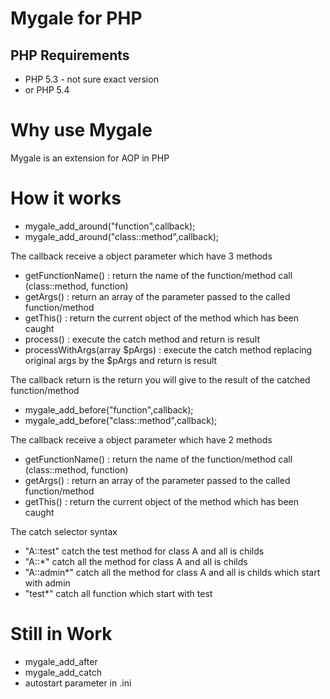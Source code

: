 Mygale for PHP
=======================

PHP Requirements
----------------

 * PHP 5.3 - not sure exact version
 * or PHP 5.4

Why use Mygale
======================

Mygale is an extension for AOP in PHP

How it works
============

 * mygale_add_around("function",callback);
 * mygale_add_around("class::method",callback);

The callback receive a object parameter which have 3 methods

 * getFunctionName() : return the name of the function/method call (class::method, function)
 * getArgs() : return an array of the parameter passed to the called function/method
 * getThis() : return the current object of the method which has been caught
 * process() : execute the catch method and return is result
 * processWithArgs(array $pArgs) : execute the catch method replacing original args by the $pArgs and return is result

The callback return is the return you will give to the result of the catched function/method

 * mygale_add_before("function",callback);
 * mygale_add_before("class::method",callback);

The callback receive a object parameter which have 2 methods

 * getFunctionName() : return the name of the function/method call (class::method, function)
 * getArgs() : return an array of the parameter passed to the called function/method
 * getThis() : return the current object of the method which has been caught

The catch selector syntax

 * "A::test" catch the test method for class A and all is childs
 * "A::*" catch all the method for class A and all is childs
 * "A::admin*" catch all the method for class A and all is childs which start with admin
 * "test*" catch all function which start with test

Still in Work
============

 * mygale_add_after
 * mygale_add_catch
 * autostart parameter in .ini

